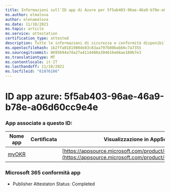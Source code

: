```yaml
---
title: Informazioni sull'ID app di Azure per 5f5ab403-96ae-46a9-b78e-a06d60cc9e4e
ms.author: elmalova
author: elenamalova
ms.date: 11/18/2021
ms.topic: article
ms.service: attestation
certification_type: attested
description: Tutte le informazioni di sicurezza e conformità disponibili per 5f5ab403-96ae-46a9-b78e-a06d60cc9e4e.
ms.openlocfilehash: 1b2ffa0181980de83c83aa797b80babb6c7a7355
ms.sourcegitcommit: 8695694a7da27a4114480a394616e66ae180b7e3
ms.translationtype: MT
ms.contentlocale: it-IT
ms.lasthandoff: 11/18/2021
ms.locfileid: "61076166"
---
```

# <a name="azure-app-id-5f5ab403-96ae-46a9-b78e-a06d60cc9e4e"></a>ID app azure: 5f5ab403-96ae-46a9-b78e-a06d60cc9e4e


### <a name="apps-associated-with-this-id"></a>App associate a questo ID:
| **Nome app** | **Certificata** | **Visualizzazione in AppSource** |
|--------------|---------------|-----------------------|
| [myOKR](https://docs.microsoft.com/microsoft-365-app-certification/forward/WA200003308) |  | [https://appsource.microsoft.com/product/office/WA200003308](https://appsource.microsoft.com/product/office/WA200003308) |

### <a name="microsoft-365-app-compliance-status"></a>Microsoft 365 conformità app
- Publisher Attestaton Status: Completed
